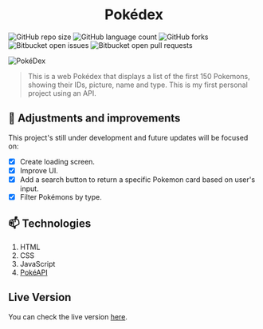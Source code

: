 # <div align="center">Pokédex</div>


![GitHub repo size](https://img.shields.io/github/repo-size/laporeon/pokedex?style=for-the-badge)
![GitHub language count](https://img.shields.io/github/languages/count/laporeon/pokedex?style=for-the-badge)
![GitHub forks](https://img.shields.io/github/forks/laporeon/pokedex?style=for-the-badge)
![Bitbucket open issues](https://img.shields.io/bitbucket/issues/laporeon/pokedex?style=for-the-badge)
![Bitbucket open pull requests](https://img.shields.io/bitbucket/pr-raw/laporeon/pokedex?style=for-the-badge)

![PokéDex](https://user-images.githubusercontent.com/34722707/129643288-62ccca61-c178-4084-9b20-9958ef169d23.gif)
> This is a web Pokédex that displays a list of the first 150 Pokemons, showing their IDs, picture, name and type. This is my first personal project using an API. 

## 📄 Adjustments and improvements

This project's still under development and future updates will be focused on:

- [x] Create loading screen.
- [x] Improve UI.
- [x] Add a search button to return a specific Pokemon card based on user's input.
- [x] Filter Pokémons by type.

## 📫 Technologies

1. HTML
2. CSS
3. JavaScript
4. <a href="https://pokeapi.co/">PokéAPI</a>

## Live Version
You can check the live version <a href="https://pokewebdex.netlify.app/">here</a>.
